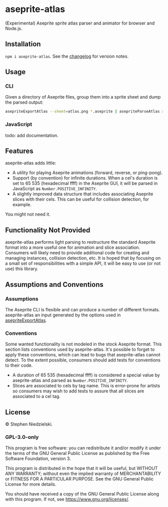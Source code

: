 # aseprite-atlas

(Experimental) Aseprite sprite atlas parser and animator for browser and
Node.js.

## Installation

`npm i aseprite-atlas`. See the [changelog](changelog.md) for version notes.

## Usage

### CLI

Given a directory of Aseprite files, group them into a sprite sheet and dump the
parsed output:

```sh
asepriteExportAtlas --sheet=atlas.png *.aseprite | asepriteParseAtlas > atlas.json
```

### JavaScript

todo: add documentation.

## Features

aseprite-atlas adds little:

- A utility for playing Aseprite animations (forward, reverse, or ping-pong).
- Support (by convention) for infinite durations. When a cel's duration is set
  to 65 535 (hexadecimal ffff) in the Aseprite GUI, it will be parsed in
  JavaScript as `Number.POSITIVE_INFINITY`.
- A slightly improved data structure that includes associating Aseprite slices
  with their cels. This can be useful for collision detection, for example.

You might not need it.

## Functionality Not Provided

aseprite-atlas performs light parsing to restructure the standard Aseprite
format into a more useful one for animation and slice association. Consumers
will likely need to provide additional code for creating and managing instances,
collision detection, etc. It is hoped that by focusing on a small set of
responsibilities with a simple API, it will be easy to use (or not use) this
library.

## Assumptions and Conventions

### Assumptions

The Aseprite CLI is flexible and can produce a number of different formats.
aseprite-atlas an input generated by the options used in
[asepriteExportAtlas](bin/asepriteExportAtlas).

### Conventions

Some wanted functionality is not modeled in the stock Aseprite format. This
section lists conventions used by aseprite-atlas. It's possible to forget to
apply these conventions, which can lead to bugs that aseprite-atlas cannot
detect. To the extent possible, consumers should add tests for conventions to
their code.

- A duration of 65 535 (hexadecimal ffff) is considered a special value by
  aseprite-atlas and parsed as `Number.POSITIVE_INFINITY`.
- Slices are associated to cels by tag name. This is error-prone for artists so
  consumers may wish to add tests to assure that all slices are associated to a
  cel tag.

## License

© Stephen Niedzielski.

### GPL-3.0-only

This program is free software: you can redistribute it and/or modify it under
the terms of the GNU General Public License as published by the Free Software
Foundation, version 3.

This program is distributed in the hope that it will be useful, but WITHOUT ANY
WARRANTY; without even the implied warranty of MERCHANTABILITY or FITNESS FOR A
PARTICULAR PURPOSE. See the GNU General Public License for more details.

You should have received a copy of the GNU General Public License along with
this program. If not, see <https://www.gnu.org/licenses/>.
